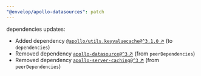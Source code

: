 ```yaml
---
"@envelop/apollo-datasources": patch
---
```

dependencies updates:
  - Added dependency [`@apollo/utils.keyvaluecache@^3.1.0` ↗︎](https://www.npmjs.com/package/@apollo/utils.keyvaluecache/v/3.1.0) (to `dependencies`)
  - Removed dependency [`apollo-datasource@^3` ↗︎](https://www.npmjs.com/package/apollo-datasource/v/3.0.0) (from `peerDependencies`)
  - Removed dependency [`apollo-server-caching@^3` ↗︎](https://www.npmjs.com/package/apollo-server-caching/v/3.0.0) (from `peerDependencies`)
